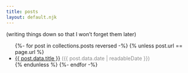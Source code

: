 ```yaml
---
title: posts
layout: default.njk
---
```

(writing things down so that I won’t forget them later)
<ul>
    {%- for post in collections.posts reversed -%}
        {% unless post.url == page.url %}
            <li><a href="{{ post.url }}">{{ post.data.title }}</a> <span style="opacity: 0.5">({{ post.data.date | readableDate }})</span></li>
        {% endunless %}
    {%- endfor -%}
</ul>

